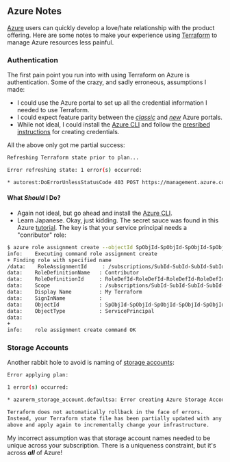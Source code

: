 ## Azure Notes
[Azure][1] users can quickly develop a love/hate relationship with the product offering. Here are some notes 
to make your experience using [Terraform][2] to manage Azure resources less painful.


### Authentication
The first pain point you run into with using Terraform on Azure is authentication. Some of the crazy, and sadly erroneous, assumptions I made:
* I could use the Azure portal to set up all the credential information I needed to use Terraform.
* I could expect feature parity between the *[classic][3]* and *[new][4]* Azure portals.
* While not ideal, I could install the [Azure CLI][5] and follow the [presribed instructions][6] for creating credentials.

All the above only got me partial success:
```bash
Refreshing Terraform state prior to plan...

Error refreshing state: 1 error(s) occurred:

* autorest:DoErrorUnlessStatusCode 403 POST https://management.azure.com/subscriptions/<subscription_id>/providers/Microsoft.Network/register?api-version=2014-04-01-preview failed with 403 Forbidden
````

#### What *Should* I Do?
* Again not ideal, but go ahead and install the [Azure CLI][5].
* Learn Japanese.  Okay, just kidding.  The secret sauce was found in this Azure [tutorial][7].  The key is that your service principal needs a "conributor" role:

```bash
$ azure role assignment create --objectId SpObjId-SpObjId-SpObjId-SpObjId-SpObjId -o Contributor -c /subscriptions/SubId-SubId-SubId-SubId-SubId/
info:    Executing command role assignment create
+ Finding role with specified name
/data:    RoleAssignmentId     : /subscriptions/SubId-SubId-SubId-SubId-SubId/providers/Microsoft.Authorization/roleAssignments/RoleAsId-RoleAsId-RoleAsId-RoleAsId
data:    RoleDefinitionName   : Contributor
data:    RoleDefinitionId     : RoleDefId-RoleDefId-RoleDefId-RoleDefId-RoleDefId
data:    Scope                : /subscriptions/SubId-SubId-SubId-SubId-SubId
data:    Display Name         : My Terraform
data:    SignInName           :
data:    ObjectId             : SpObjId-SpObjId-SpObjId-SpObjId-SpObjId
data:    ObjectType           : ServicePrincipal
data:
+
info:    role assignment create command OK
````


### Storage Accounts
Another rabbit hole to avoid is naming of [storage accounts][8]: 

```bash
Error applying plan:

1 error(s) occurred:

* azurerm_storage_account.defaultsa: Error creating Azure Storage Account 'sandbox': autorest:DoErrorUnlessStatusCode 409 PUT https://management.azure.com/subscriptions/<subscription_id>/resourceGroups/sandbox-resourcegrp/providers/Microsoft.Storage/storageAccounts/sandbox?api-version=2015-06-15 failed with 409 Conflict

Terraform does not automatically rollback in the face of errors.
Instead, your Terraform state file has been partially updated with any resources that successfully completed. Please address the error
above and apply again to incrementally change your infrastructure.
````

My incorrect assumption was that storage account names needed to be unique across your subscription.  There is a uniqueness constraint, but it's across ***all*** of Azure!



[1]: https://azure.microsoft.com/en-us/
[2]: https://www.terraform.io
[3]: https://manage.windowsazure.com
[4]: https://portal.azure.com/#
[5]: https://azure.microsoft.com/en-us/documentation/articles/xplat-cli-install/
[6]: https://azure.microsoft.com/en-us/documentation/articles/resource-group-authenticate-service-principal/#authenticate-with-password---azure-cli
[7]: http://torumakabe.github.io/post/azure_tf_arm_sp/
[8]: https://azure.microsoft.com/en-us/documentation/articles/storage-create-storage-account/
